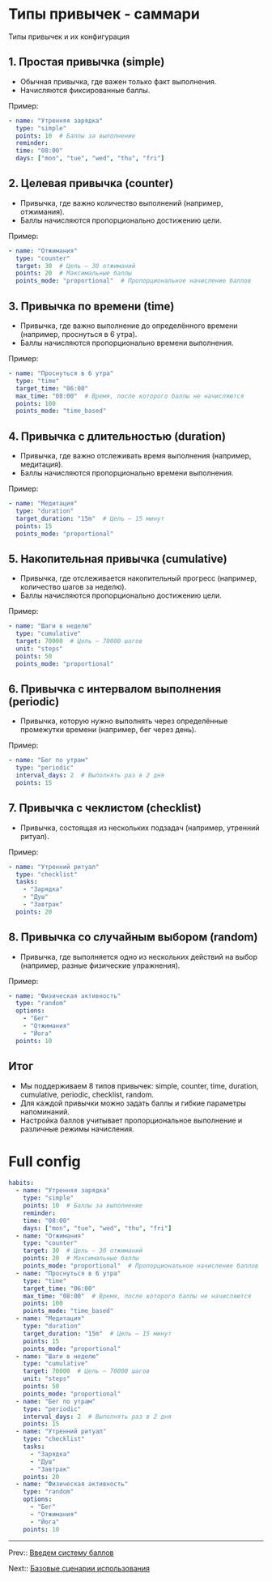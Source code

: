 # Типы привычек - саммари

Типы привычек и их конфигурация

## 1. Простая привычка (simple)

- Обычная привычка, где важен только факт выполнения. 
- Начисляются фиксированные баллы.

Пример:
```yaml
- name: "Утренняя зарядка"
  type: "simple"
  points: 10  # Баллы за выполнение
  reminder:
  time: "08:00"
  days: ["mon", "tue", "wed", "thu", "fri"]
```

## 2. Целевая привычка (counter)

- Привычка, где важно количество выполнений (например, отжимания). 
- Баллы начисляются пропорционально достижению цели.

Пример:
```yaml
- name: "Отжимания"
  type: "counter"
  target: 30  # Цель — 30 отжиманий
  points: 20  # Максимальные баллы
  points_mode: "proportional"  # Пропорциональное начисление баллов
```

## 3. Привычка по времени (time)

- Привычка, где важно выполнение до определённого времени (например, проснуться в 6 утра). 
- Баллы начисляются пропорционально времени выполнения.

Пример:
```yaml
- name: "Проснуться в 6 утра"
  type: "time"
  target_time: "06:00"
  max_time: "08:00"  # Время, после которого баллы не начисляются
  points: 100
  points_mode: "time_based"
```

## 4. Привычка с длительностью (duration)

- Привычка, где важно отслеживать время выполнения (например, медитация). 
- Баллы начисляются пропорционально времени выполнения.

Пример:
```yaml
- name: "Медитация"
  type: "duration"
  target_duration: "15m"  # Цель — 15 минут
  points: 15
  points_mode: "proportional"
```

## 5. Накопительная привычка (cumulative)

- Привычка, где отслеживается накопительный прогресс (например, количество шагов за неделю). 
- Баллы начисляются пропорционально достижению цели.

Пример:
```yaml
- name: "Шаги в неделю"
  type: "cumulative"
  target: 70000  # Цель — 70000 шагов
  unit: "steps"
  points: 50
  points_mode: "proportional"
```

## 6. Привычка с интервалом выполнения (periodic)

- Привычка, которую нужно выполнять через определённые промежутки времени (например, бег через день).

Пример:
```yaml
- name: "Бег по утрам"
  type: "periodic"
  interval_days: 2  # Выполнять раз в 2 дня
  points: 15
```

## 7. Привычка с чеклистом (checklist)

- Привычка, состоящая из нескольких подзадач (например, утренний ритуал).

Пример:
```yaml
- name: "Утренний ритуал"
  type: "checklist"
  tasks:
    - "Зарядка"
    - "Душ"
    - "Завтрак"
  points: 20
```

## 8. Привычка со случайным выбором (random)

- Привычка, где выполняется одно из нескольких действий на выбор (например, разные физические упражнения).

Пример:
```yaml
- name: "Физическая активность"
  type: "random"
  options:
    - "Бег"
    - "Отжимания"
    - "Йога"
  points: 10
```

## Итог

- Мы поддерживаем 8 типов привычек: simple, counter, time, duration, cumulative, periodic, checklist, random.
- Для каждой привычки можно задать баллы и гибкие параметры напоминаний.
- Настройка баллов учитывает пропорциональное выполнение и различные режимы начисления.

# Full config

```yaml
habits:
  - name: "Утренняя зарядка"
    type: "simple"
    points: 10  # Баллы за выполнение
    reminder:
    time: "08:00"
    days: ["mon", "tue", "wed", "thu", "fri"]
  - name: "Отжимания"
    type: "counter"
    target: 30  # Цель — 30 отжиманий
    points: 20  # Максимальные баллы
    points_mode: "proportional"  # Пропорциональное начисление баллов
  - name: "Проснуться в 6 утра"
    type: "time"
    target_time: "06:00"
    max_time: "08:00"  # Время, после которого баллы не начисляются
    points: 100
    points_mode: "time_based"
  - name: "Медитация"
    type: "duration"
    target_duration: "15m"  # Цель — 15 минут
    points: 15
    points_mode: "proportional"
  - name: "Шаги в неделю"
    type: "cumulative"
    target: 70000  # Цель — 70000 шагов
    unit: "steps"
    points: 50
    points_mode: "proportional"
  - name: "Бег по утрам"
    type: "periodic"
    interval_days: 2  # Выполнять раз в 2 дня
    points: 15
  - name: "Утренний ритуал"
    type: "checklist"
    tasks:
      - "Зарядка"
      - "Душ"
      - "Завтрак"
    points: 20
  - name: "Физическая активность"
    type: "random"
    options:
      - "Бег"
      - "Отжимания"
      - "Йога"
    points: 10
```



---

Prev:: [Введем систему баллов](6-draft-scores-for-habits.md)

Next:: [Базовые сценарии использования](8-scenario-base.md)
